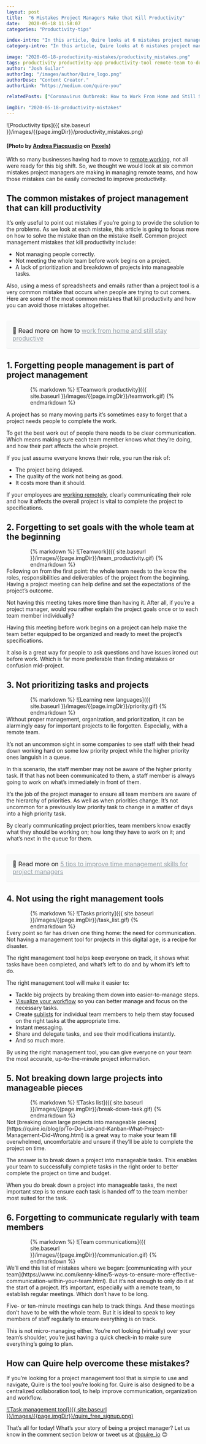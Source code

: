 ```yaml
---
layout: post
title:  "6 Mistakes Project Managers Make that Kill Productivity"
date:   2020-05-18 11:58:07
categories: "Productivity-tips"

index-intro: "In this article, Quire looks at 6 mistakes project managers make that kill productivity and what you can do to avoid them."
category-intro: "In this article, Quire looks at 6 mistakes project managers make that kill productivity and what you can do to avoid them."

image: "2020-05-18-productivity-mistakes/productivity_mistakes.png"
tags: productivity productivity-app productivity-tool remote-team to-do-list-app working-remotely remote-teams task-management task-management-software project-management-software productivity-tips social-distancing to-do-list task-list
author: "Josh Guilar"
authorImg: "/images/author/Quire_logo.png"
authorDesc: "Content Creator."
authorLink: "https://medium.com/quire-you"

relatedPosts: ["Coronavirus Outbreak: How to Work From Home and Still Stay Productive", "The Art of Being Productive While Staying In", "8 Best Tips for Remote Teams to Boost Productivity at Virtual Office"]

imgDir: "2020-05-18-productivity-mistakes"
---
```


![Productivity tips]({{ site.baseurl }}/images/{{page.imgDir}}/productivity_mistakes.png)
#### (Photo by [Andrea Piacquadio](https://www.pexels.com/@olly?utm_content=attributionCopyText&utm_medium=referral&utm_source=pexels) on [Pexels](https://www.pexels.com/photo/bored-formal-man-watching-laptop-at-desk-3760811/?utm_content=attributionCopyText&utm_medium=referral&utm_source=pexels))

With so many businesses having had to move to [remote working](https://quire.io/blog/p/8-best-tips-for-remote-teams-to-boost-productivity-at-virtual-office.html), not all were ready for this big shift. So, we thought we would look at six common mistakes project managers are making in managing remote teams, and how those mistakes can be easily corrected to improve productivity.

## The common mistakes of project management that can kill productivity

It’s only useful to point out mistakes if you’re going to provide the solution to the problems. As we look at each mistake, this article is going to focus more on how to solve the mistake than on the mistake itself.
Common project management mistakes that kill productivity include:

* Not managing people correctly.
* Not meeting the whole team before work begins on a project.
* A lack of prioritization and breakdown of projects into manageable tasks.

Also, using a mess of spreadsheets and emails rather than a project tool is a very common mistake that occurs when people are trying to cut corners. Here are some of the most common mistakes that kill productivity and how you can avoid those mistakes altogether.

<div style="margin: 2em 0 !important; padding: 1em; font-size: 16px; background-color: #f8f9f9; border-radius: 4px; box-shadow: 0 1px 1px rgba(189, 193, 196, 0.25);">
🔖 Read more on how to <a href="https://quire.io/blog/p/work-from-home-tips.html" style="color: #939da4;">work from home and still stay productive</a>
</div>

## 1. Forgetting people management is part of project management
<div style="max-width: 380px; max-height: 333px; margin: 0 auto;">
{% markdown %}
![Teamwork productivity]({{ site.baseurl }}/images/{{page.imgDir}}/teamwork.gif)
{% endmarkdown %}
</div>

A project has so many moving parts it’s sometimes easy to forget that a project needs people to complete the work. 

To get the best work out of people there needs to be clear communication. Which means making sure each team member knows what they’re doing, and how their part affects the whole project.

If you just assume everyone knows their role, you run the risk of:

* The project being delayed.
* The quality of the work not being as good.
* It costs more than it should.

If your employees are [working remotely](https://www.entrepreneur.com/article/347376), clearly communicating their role and how it affects the overall project is vital to complete the project to specifications. 

## 2. Forgetting to set goals with the whole team at the beginning

<div style="max-width: 380px; max-height: 333px; margin: 0 auto;">
{% markdown %}
![Teamwork]({{ site.baseurl }}/images/{{page.imgDir}}/team_productivity.gif)
{% endmarkdown %}
</div>
Following on from the first point: the whole team needs to the know the roles, responsibilities and deliverables of the project from the beginning. Having a project meeting can help define and set the expectations of the project’s outcome.

Not having this meeting takes more time than having it. After all, if you’re a project manager, would you rather explain the project goals once or to each team member individually?

Having this meeting before work begins on a project can help make the team better equipped to be organized and ready to meet the project’s specifications.

It also is a great way for people to ask questions and have issues ironed out before work. Which is far more preferable than finding mistakes or confusion mid-project.

## 3. Not prioritizing tasks and projects

<div style="max-width: 380px; max-height: 333px; margin: 0 auto;">
{% markdown %}
![Learning new languages]({{ site.baseurl }}/images/{{page.imgDir}}/priority.gif)
{% endmarkdown %}
</div>
Without proper management, organization, and prioritization, it can be alarmingly easy for important projects to lie forgotten. Especially, with a remote team.

It’s not an uncommon sight in some companies to see staff with their head down working hard on some low priority project while the higher priority ones languish in a queue.

In this scenario, the staff member may not be aware of the higher priority task. If that has not been communicated to them, a staff member is always going to work on what’s immediately in front of them.

It’s the job of the project manager to ensure all team members are aware of the hierarchy of priorities. As well as when priorities change. It’s not uncommon for a previously low priority task to change in a matter of days into a high priority task.

By clearly communicating project priorities, team members know exactly what they should be working on; how long they have to work on it; and what’s next in the queue for them.

<div style="margin: 2em 0 !important; padding: 1em; font-size: 16px; background-color: #f8f9f9; border-radius: 4px; box-shadow: 0 1px 1px rgba(189, 193, 196, 0.25);">
🔖 Read more on <a href="https://quire.io/blog/p/5-tips-to-improve-time-management-skills.html" style="color: #939da4;">5 tips to improve time management skills for project managers</a>
</div>

## 4. Not using the right management tools

<div style="max-width: 380px; max-height: 333px; margin: 0 auto;">
{% markdown %}
![Tasks priority]({{ site.baseurl }}/images/{{page.imgDir}}/task_list.gif)
{% endmarkdown %}
</div>
Every point so far has driven one thing home: the need for communication. Not having a management tool for projects in this digital age, is a recipe for disaster.

The right management tool helps keep everyone on track, it shows what tasks have been completed, and what’s left to do and by whom it’s left to do.

The right management tool will make it easier to:

* Tackle big projects by breaking them down into easier-to-manage steps.
* [Visualize your workflow](https://quire.io/blog/p/Quire-Mark-III-Nested-Tasks-Meets-Board.html) so you can better manage and focus on the necessary tasks.
* Create [sublists](https://quire.io/blog/p/Quire-sublist.html) for individual team members to help them stay focused on the right tasks at the appropriate time.
* Instant messaging.
* Share and delegate tasks, and see their modifications instantly.
* And so much more.

By using the right management tool, you can give everyone on your team the most accurate, up-to-the-minute project information.

## 5. Not breaking down large projects into manageable pieces

<div style="max-width: 380px; max-height: 333px; margin: 0 auto;">
{% markdown %}
![Tasks list]({{ site.baseurl }}/images/{{page.imgDir}}/break-down-task.gif)
{% endmarkdown %}
</div>
Not [breaking down large projects into manageable pieces](https://quire.io/blog/p/To-Do-List-and-Kanban-What-Project-Management-Did-Wrong.html) is a great way to make your team fill overwhelmed, uncomfortable and unsure if they’ll be able to complete the project on time.

The answer is to break down a project into manageable tasks. This enables your team to successfully complete tasks in the right order to better complete the project on time and budget.

When you do break down a project into manageable tasks, the next important step is to ensure each task is handed off to the team member most suited for the task.

## 6. Forgetting to communicate regularly with team members
<div style="max-width: 380px; max-height: 333px; margin: 0 auto;">
{% markdown %}
![Team communications]({{ site.baseurl }}/images/{{page.imgDir}}/communication.gif)
{% endmarkdown %}
</div>
We’ll end this list of mistakes where we began: [communicating with your team](https://www.inc.com/kenny-kline/5-ways-to-ensure-more-effective-communication-within-your-team.html). But it’s not enough to only do it at the start of a project. It’s important, especially with a remote team, to establish regular meetings. Which don’t have to be long.

Five- or ten-minute meetings can help to track things. And these meetings don’t have to be with the whole team. But it is ideal to speak to key members of staff regularly to ensure everything is on track.

This is not micro-managing either. You’re not looking (virtually) over your team’s shoulder, you’re just having a quick check-in to make sure everything’s going to plan. 

## How can Quire help overcome these mistakes?

If you’re looking for a project management tool that is simple to use and navigate, Quire is the tool you’re looking for. Quire is also designed to be a centralized collaboration tool, to help improve communication, organization and workflow.

[![Task management tool]({{ site.baseurl }}/images/{{page.imgDir}}/quire_free_signup.png)](https://bit.ly/3csOCXf)

That’s all for today! What’s your story of being a project manager? Let us know in the comment section below or tweet us at [@quire_io](https://twitter.com/quire_io) 😍 


[jekyll]:      http://jekyllrb.com
[jekyll-gh]:   https://github.com/jekyll/jekyll
[jekyll-help]: https://github.com/jekyll/jekyll-help